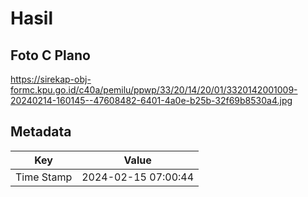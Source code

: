 # Hasil

## Foto C Plano

https://sirekap-obj-formc.kpu.go.id/c40a/pemilu/ppwp/33/20/14/20/01/3320142001009-20240214-160145--47608482-6401-4a0e-b25b-32f69b8530a4.jpg


## Metadata

| Key        | Value               |
| ---------- | ------------------- |
| Time Stamp | 2024-02-15 07:00:44 |



